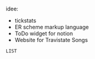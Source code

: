 idee:
-  tickstats
-  ER scheme markup language
-  ToDo widget for notion
-  Website for Travistate Songs


```dataview
LIST
```

